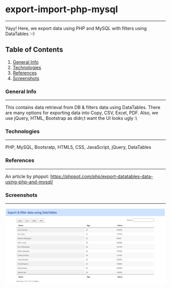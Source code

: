 # export-import-php-mysql
***
Yayy! Here, we export data using PHP and MySQL with filters using DataTables :-)

## Table of Contents
1. [General Info](#general-info)
2. [Technologies](#technologies)
3. [References](#references)
4. [Screenshots](#screenshots)

### General Info
***
This contains data retrieval from DB & filters data using DataTables. There are many options for exporting data into Copy, CSV, Excel, PDF. Also, we use jQuery, HTML, Bootstrap as didn;t want the UI looks ugly :\

### Technologies
***
PHP, MySQL, Bootsratp, HTML5, CSS, JavaScript, jQuery, DataTables

### References
***
An article by phppot: https://phppot.com/php/export-datatables-data-using-php-and-mysql/

### Screenshots
***
<img src="/vendor/images/screenshot-export-data.png" title="Export data using DataTables" alt="Export data using DataTables" />
